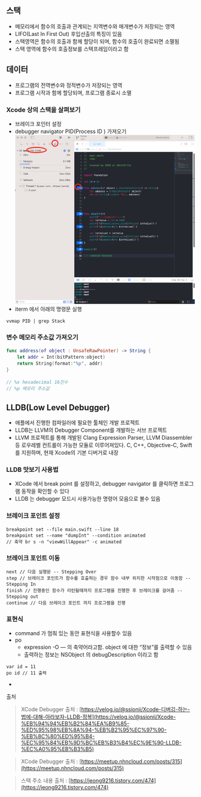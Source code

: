## 스택
- 메모리에서 함수의 호출과 관계되는 지역변수와 매개변수가 저장되는 영역
- LIFO(Last In First Out) 후입선출의 특징이 있음
- 스택영역은 함수의 호출과 함께 할당이 되며, 함수의 호출이 완료되면 소멸됨
- 스택 영역에 함수의 호출정보를 스택프레임이라고 함

## 데이터 
- 프로그램의 전역변수와 정적변수가 저장되는 영역
- 프로그램 시작과 함께 할당되며, 프로그램 종료시 소멸

### Xcode 상의 스택을 살펴보기
- 브레이크 포인터 설정
- debugger navigator PID(Process ID ) 가져오기
![ex_screenshot](./img/debugger.png)
- iterm 에서 아래의 명령문 실행
```
vvmap PID | grep Stack
```

### 변수 메모리 주소값 가져오기
```swift
func address(of object : UnsafeRawPointer) -> String {
	let addr = Int(bitPattern:object)
	return String(format:"%p", addr)
}

// %x hexadecimal 16진수
// %p 메모리 주소값
```

 
## LLDB(Low Level Debugger) 
- 애플에서 진행한 컴파일러에 필요한 툴체인 개발 프로젝트
- LLDB는 LLVM의 Debugger Component를 개발하는 서브 프로젝트
- LLVM 프로젝트를 통해 개발된 Clang Expression Parser, LLVM Diassembler 등 로우레벨 컨트롤이 가능한 모듈로 이루어져있다. C, C++, Objective-C, Swift를 지원하며, 현재 Xcode의 기본 디버거로 내장

### LLDB 맛보기 사용법
- XCode 에서 break point 를 설정하고, debugger navigator 를 클릭하면 프로그램 동작을 확인할 수 있다
- LLDB 는 debugger 모드시 사용가능한 명령어 모음으로 볼수 있음 

### 브레이크 포인트 설정
```lldb
breakpoint set --file main.swift --line 18
breakpoint set --name "dumpInt" --condition animated
// 축약 br s -n "viewWillAppear" -c animated
```

### 브레이크 포인트 이동
```lldb
next // 다음 실행문 -- Stepping Over
step // 브레이크 포인트가 함수를 호출하는 경우 함수 내부 위치한 시작점으로 이동함 -- Stepping In
finish // 진행중인 함수가 리턴될때까지 프로그램을 진행한 후 브레이크를 걸어줌 -- Stepping out
continue // 다음 브레이크 포인트 까지 프로그램을 진행
```

### 표현식
- command 가 멈춰 있는 동안 표현식을 사용할수 있음
-  po
    - expression -O — 의 축약어라고함. object 에 대한 “정보”를 출력할 수 있음
    - 출력하는 정보는 NSObject 의 debugDescription 이라고 함
```lldb
var id = 11
po id // 11 출력
```
- 

 출처 
> XCode Debugger 출처 : [](https://velog.io/@ssionii/Xcode-%EB%94%94%EB%B2%84%EA%B9%85-%ED%95%98%EB%8A%94-%EB%B2%95%EC%97%90-%EB%8C%80%ED%95%B4-%EC%95%84%EB%9D%BC%EB%B3%B4%EC%9E%90-LLDB-%EC%A0%95%EB%B3%B5)[https://velog.io/@ssionii/Xcode-디버깅-하는-법에-대해-아라보자-LLDB-정복](https://velog.io/@ssionii/Xcode-%EB%94%94%EB%B2%84%EA%B9%85-%ED%95%98%EB%8A%94-%EB%B2%95%EC%97%90-%EB%8C%80%ED%95%B4-%EC%95%84%EB%9D%BC%EB%B3%B4%EC%9E%90-LLDB-%EC%A0%95%EB%B3%B5)

> XCode Debugger 출처 : [https://meetup.nhncloud.com/posts/315](https://meetup.nhncloud.com/posts/315)

> 스택 주소 내용 출처 : [https://jeong9216.tistory.com/474](https://jeong9216.tistory.com/474)
